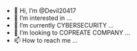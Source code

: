 - 👋 Hi, I’m @Devil20417
- 👀 I’m interested in ...
- 🌱 I’m currently CYBERSECURITY ...
- 💞️ I’m looking to COPREATE COMPANY ...
- 📫 How to reach me ...

<!---
Devil20417/Devil20417 is a ✨ special ✨ repository because its `README.md` (this file) appears on your GitHub profile.
You can click the Preview link to take a look at your changes.
--->
